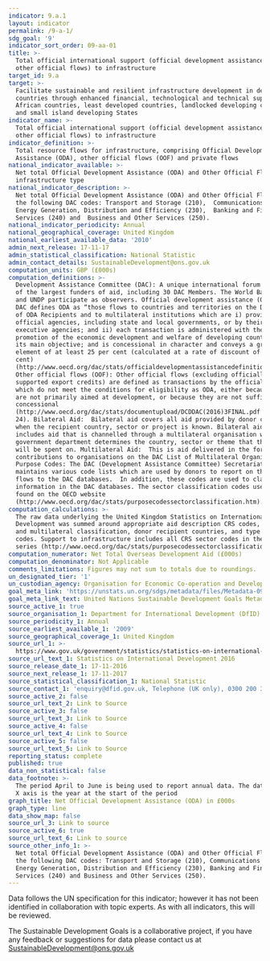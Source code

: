 ```yaml
---
indicator: 9.a.1
layout: indicator
permalink: /9-a-1/
sdg_goal: '9'
indicator_sort_order: 09-aa-01
title: >-
  Total official international support (official development assistance plus
  other official flows) to infrastructure
target_id: 9.a
target: >-
  Facilitate sustainable and resilient infrastructure development in developing
  countries through enhanced financial, technological and technical support to
  African countries, least developed countries, landlocked developing countries
  and small island developing States
indicator_name: >-
  Total official international support (official development assistance plus
  other official flows) to infrastructure
indicator_definition: >-
  Total resource flows for infrastructure, comprising Official Development
  Assistance (ODA), other official flows (OOF) and private flows
national_indicator_available: >-
  Net total Official Development Assistance (ODA) and Other Official Flows, by
  infrastructure type
national_indicator_description: >-
  Net total Official Development Assistance (ODA) and Other Official Flows under
  the following DAC codes: Transport and Storage (210),  Communications (220), 
  Energy Generation, Distribution and Efficiency (230),  Banking and Financial
  Services (240) and  Business and Other Services (250).
national_indicator_periodicity: Annual
national_geographical_coverage: United Kingdom
national_earliest_available_data: '2010'
admin_next_release: 17-11-17
admin_statistical_classification: National Statistic
admin_contact_details: SustainableDevelopment@ons.gov.uk
computation_units: GBP (£000s)
computation_definitions: >-
  Development Assistance Committee (DAC): A unique international forum of many
  of the largest funders of aid, including 30 DAC Members. The World Bank, IMF
  and UNDP participate as observers. Official development assistance (ODA): The
  DAC defines ODA as “those flows to countries and territories on the DAC List
  of ODA Recipients and to multilateral institutions which are i) provided by
  official agencies, including state and local governments, or by their
  executive agencies; and ii) each transaction is administered with the
  promotion of the economic development and welfare of developing countries as
  its main objective; and is concessional in character and conveys a grant
  element of at least 25 per cent (calculated at a rate of discount of 10 per
  cent)
  (http://www.oecd.org/dac/stats/officialdevelopmentassistancedefinitionandcoverage.htm).
  Other official flows (OOF): Other official flows (excluding officially
  supported export credits) are defined as transactions by the official sector
  which do not meet the conditions for eligibility as ODA, either because they
  are not primarily aimed at development, or because they are not sufficiently
  concessional
  (http://www.oecd.org/dac/stats/documentupload/DCDDAC(2016)3FINAL.pdf - Para
  24). Bilateral Aid:  Bilateral aid covers all aid provided by donor countries
  when the recipient country, sector or project is known. Bilateral aid also
  includes aid that is channelled through a multilateral organisation where the
  government department determines the country, sector or theme that the funds
  will be spent on. Multilateral Aid:  This is aid delivered in the form of core
  contributions to organisations on the DAC List of Multilateral Organisations. 
  Purpose Codes: The DAC (Development Assistance Committee) Secretariat
  maintains various code lists which are used by donors to report on their aid
  flows to the DAC databases.  In addition, these codes are used to classify
  information in the DAC databases. The sector classification codes used can be
  found on the OECD website
  (http://www.oecd.org/dac/stats/purposecodessectorclassification.htm).
computation_calculations: >-
  The raw data underlying the United Kingdom Statistics on International
  Development was summed around appropriate aid description CRS codes, bilateral
  and multilateral classification, donor recipient countries, and type of aid
  codes. Support to infrastructure includes all CRS sector codes in the 200
  series (http://www.oecd.org/dac/stats/purposecodessectorclassification.htm).
computation_numerator: Net Total Overseas Development Aid (£000s)
computation_denominator: Not Applicable
comments_limitations: Figures may not sum to totals due to roundings.
un_designated_tier: '1'
un_custodian_agency: Organisation for Economic Co-operation and Development (OECD)
goal_meta_link: 'https://unstats.un.org/sdgs/metadata/files/Metadata-09-0A-01.pdf '
goal_meta_link_text: United Nations Sustainable Development Goals Metadata (PDF 208 KB)
source_active_1: true
source_organisation_1: Department for International Development (DfID)
source_periodicity_1: Annual
source_earliest_available_1: '2009'
source_geographical_coverage_1: United Kingdom
source_url_1: >-
  https://www.gov.uk/government/statistics/statistics-on-international-development-2016
source_url_text_1: Statistics on International Development 2016
source_release_date_1: 17-11-2016
source_next_release_1: 17-11-2017
source_statistical_classification_1: National Statistic
source_contact_1: 'enquiry@dfid.gov.uk, Telephone (UK only), 0300 200 3343'
source_active_2: false
source_url_text_2: Link to Source
source_active_3: false
source_url_text_3: Link to Source
source_active_4: false
source_url_text_4: Link to Source
source_active_5: false
source_url_text_5: Link to Source
reporting_status: complete
published: true
data_non_statistical: false
data_footnote: >-
  The period April to June is being used to report annual data. The date on the
  X axis is the year at the start of the period
graph_title: Net Official Development Assistance (ODA) in £000s
graph_type: line
data_show_map: false
source_url_3: Link to source
source_active_6: true
source_url_text_6: Link to source
source_other_info_1: >-
  Net total Official Development Assistance (ODA) and Other Official Flows under
  the following DAC codes: Transport and Storage (210), Communications (220),
  Energy Generation, Distribution and Efficiency (230), Banking and Financial
  Services (240) and Business and Other Services (250).
---
```

Data follows the UN specification for this indicator; however it has not been identified in collaboration with topic experts. As with all indicators, this will be reviewed.
  
The Sustainable Development Goals is a collaborative project, if you have any feedback or suggestions for data please contact us at <SustainableDevelopment@ons.gov.uk>
